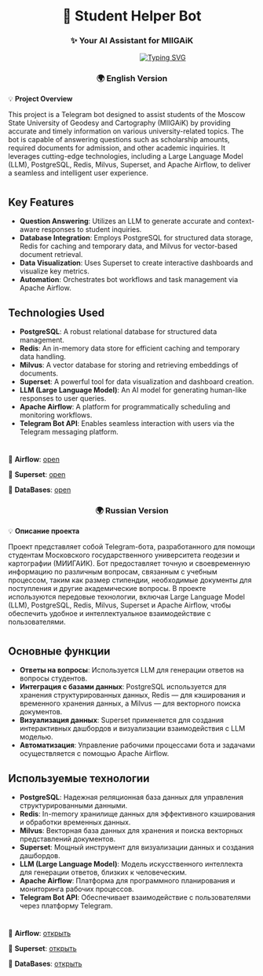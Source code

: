 <h1 align="center">🚀 Student Helper Bot</h1>
<h3 align="center">✨ Your AI Assistant for MIIGAiK</h3>
<div align="center">
  
&nbsp;&nbsp;&nbsp;&nbsp;&nbsp;&nbsp;&nbsp;&nbsp;&nbsp;&nbsp;&nbsp;&nbsp;&nbsp;&nbsp;&nbsp;&nbsp;&nbsp;&nbsp;&nbsp;&nbsp;&nbsp;&nbsp;&nbsp;&nbsp;&nbsp;&nbsp;&nbsp;&nbsp;&nbsp;&nbsp;&nbsp;&nbsp;[![Typing SVG](https://readme-typing-svg.herokuapp.com?color=%2336BCF7&width=600&lines=🌟+Сделай+свою+студенческую+жизнь+проще!;🧠+Вузовский+FAQ,+который+знает+больше+деканата!;🎓+Стипендия+—+это+не+миф,+и+я+докажу+это!;📜+Документы,+дедлайны,+стипендии+—+я+разберусь+за+тебя!&speed=100&pause=1)](https://git.io/typing-svg)
</div>

<h3 align="center">🌍 English Version</h3>

💡 **Project Overview**

This project is a Telegram bot designed to assist students of the Moscow State University of Geodesy and Cartography (MIIGAiK) by providing accurate and timely information on various university-related topics. The bot is capable of answering questions such as scholarship amounts, required documents for admission, and other academic inquiries. It leverages cutting-edge technologies, including a Large Language Model (LLM), PostgreSQL, Redis, Milvus, Superset, and Apache Airflow, to deliver a seamless and intelligent user experience.

<h1></h1>

## **Key Features**

- **Question Answering**: Utilizes an LLM to generate accurate and context-aware responses to student inquiries.
- **Database Integration**: Employs PostgreSQL for structured data storage, Redis for caching and temporary data, and Milvus for vector-based document retrieval.
- **Data Visualization**: Uses Superset to create interactive dashboards and visualize key metrics.
- **Automation**: Orchestrates bot workflows and task management via Apache Airflow.

## **Technologies Used**

- **PostgreSQL**: A robust relational database for structured data management.
- **Redis**: An in-memory data store for efficient caching and temporary data handling.
- **Milvus**: A vector database for storing and retrieving embeddings of documents.
- **Superset**: A powerful tool for data visualization and dashboard creation.
- **LLM (Large Language Model)**: An AI model for generating human-like responses to user queries.
- **Apache Airflow**: A platform for programmatically scheduling and monitoring workflows.
- **Telegram Bot API**: Enables seamless interaction with users via the Telegram messaging platform.

<h1></h1>

📂 **Airflow**: [open](https://github.com/end1ess1/end1ess1/tree/develop/chat_bot_project/Airflow)

📂 **Superset**: [open](https://github.com/end1ess1/end1ess1/tree/develop/chat_bot_project/Superset)

📂 **DataBases**: [open](https://github.com/end1ess1/end1ess1/tree/develop/chat_bot_project/Databases)

<h3 align="center">🌍 Russian Version</h3>

💡 **Описание проекта**

Проект представляет собой Telegram-бота, разработанного для помощи студентам Московского государственного университета геодезии и картографии (МИИГАИК). Бот предоставляет точную и своевременную информацию по различным вопросам, связанным с учебным процессом, таким как размер стипендии, необходимые документы для поступления и другие академические вопросы. В проекте используются передовые технологии, включая Large Language Model (LLM), PostgreSQL, Redis, Milvus, Superset и Apache Airflow, чтобы обеспечить удобное и интеллектуальное взаимодействие с пользователями.

<h1></h1>

## **Основные функции**

- **Ответы на вопросы**: Используется LLM для генерации ответов на вопросы студентов.
- **Интеграция с базами данных**: PostgreSQL используется для хранения структурированных данных, Redis — для кэширования и временного хранения данных, а Milvus — для векторного поиска документов.
- **Визуализация данных**: Superset применяется для создания интерактивных дашбордов и визуализации взаимодействия с LLM моделью.
- **Автоматизация**: Управление рабочими процессами бота и задачами осуществляется с помощью Apache Airflow.

## **Используемые технологии**

- **PostgreSQL**: Надежная реляционная база данных для управления структурированными данными.
- **Redis**: In-memory хранилище данных для эффективного кэширования и обработки временных данных.
- **Milvus**: Векторная база данных для хранения и поиска векторных представлений документов.
- **Superset**: Мощный инструмент для визуализации данных и создания дашбордов.
- **LLM (Large Language Model)**: Модель искусственного интеллекта для генерации ответов, близких к человеческим.
- **Apache Airflow**: Платформа для программного планирования и мониторинга рабочих процессов.
- **Telegram Bot API**: Обеспечивает взаимодействие с пользователями через платформу Telegram.

<h1></h1>

📂 **Airflow**: [открыть](https://github.com/end1ess1/end1ess1/tree/develop/chat_bot_project/Airflow)

📂 **Superset**: [открыть](https://github.com/end1ess1/end1ess1/tree/develop/chat_bot_project/Superset)

📂 **DataBases**: [открыть](https://github.com/end1ess1/end1ess1/tree/develop/chat_bot_project/Databases)
